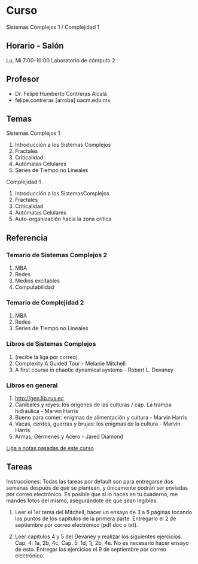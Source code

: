 # Curso
Sistemas Complejos 1 /
Complejidad 1

## Horario - Salón

Lu, Mi 7:00-10:00
Laboratorio de cómputo 2

## Profesor

* Dr. Felipe Humberto Contreras Alcalá
* felipe.contreras [arroba] uacm.edu.mx

## Temas

Sistemas Complejos 1

1. Introducción a los Sistemas Complejos
1. Fractales
1. Criticalidad
1. Autómatas Celulares
1. Series de Tiempo no Lineales

Complejidad 1

1. Introducción a los SistemasComplejos
1. Fractales
1. Criticalidad
1. Autómatas Celulares
1. Auto-organización hacia la zona crítica 

## Referencia

### Temario de Sistemas Complejos 2

1. MBA
1. Redes
1. Medios excitables
1. Computabilidad

### Temario de Complejidad 2

1. MBA
1. Redes
1. Series de Tiempo no Lineales

### Libros de Sistemas Complejos

1. (recibe la liga por correo)
1. Complexity A Guided Tour - Melanie Mitchell
1. A first course in chaotic dynamical systems - Robert L. Devaney

### Libros en general

1. http://gen.lib.rus.ec
1. Caníbales y reyes: los orígenes de las culturas / cap. La trampa hidráulica - Marvin Harris
1. Bueno para comer: enigmas de alimentación y cultura - Marvin Harris
1. Vacas, cerdos, guerras y brujas: los enigmas de la cultura - Marvin Harris
1. Armas, Gérmenes y Acero - Jared Diamond

[Liga a notas pasadas de este curso](https://github.com/fhca/Complejidad1\_2018)

## Tareas

Instrucciones: Todas las tareas por default son para entregarse dos semanas después de que se plantean, y únicamente podrán ser enviadas por correo electrónico. Es posible que si lo haces en tu cuaderno, me mandes fotos del mismo, asegurándote de que sean legibles.

1. Leer el 1er tema del Mitchell, hacer un ensayo de 3 a 5 páginas tocando los puntos de los capítulos de la primera parte. Entregarlo el 2 de septiembre por correo electrónico (pdf doc o txt).

2. Leer capítulos 4 y 5 del Devaney y realizar los siguientes ejercicios. Cap. 4: 1a, 2b, 4c; Cap. 5: 1d, 1j, 2b, 4e. No es necesario hacer ensayo de esto. Entregar los ejercicios el 9 de septiembre por correo electrónico.


